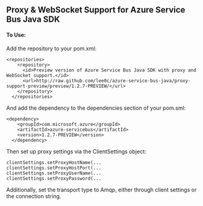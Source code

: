 ## Proxy & WebSocket Support for Azure Service Bus Java SDK

#### To Use:

Add the repository to your pom.xml:

```
<repositories>
    <repository>
      <id>Preview version of Azure Service Bus Java SDK with proxy and WebSocket support.</id>
      <url>http://raw.github.com/lee0c/azure-service-bus-java/proxy-support-preview/preview/1.2.7-PREVIEW/</url>
    </repository>
  </repositories>
```

And add the dependency to the dependencies section of your pom.sml:

```
<dependency>
    <groupId>com.microsoft.azure</groupId>
    <artifactId>azure-servicebus</artifactId>
    <version>1.2.7-PREVIEW</version>
  </dependency>
```

Then set up proxy settings via the ClientSettings object:

```
clientSettings.setProxyHostName(...
clientSettings.setProxyHostPort(...
clientSettings.setProxyUserName(...
clientSettings.setProxyPassword(...
```

Additionally, set the transport type to Amqp, either through client settings or the connection string.
